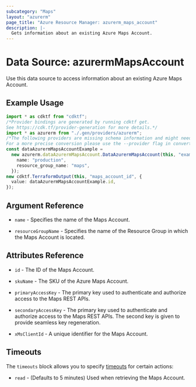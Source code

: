 ```yaml
---
subcategory: "Maps"
layout: "azurerm"
page_title: "Azure Resource Manager: azurerm_maps_account"
description: |-
  Gets information about an existing Azure Maps Account.
---
```


# Data Source: azurermMapsAccount

Use this data source to access information about an existing Azure Maps Account.

## Example Usage

```typescript
import * as cdktf from "cdktf";
/*Provider bindings are generated by running cdktf get.
See https://cdk.tf/provider-generation for more details.*/
import * as azurerm from "./.gen/providers/azurerm";
/*The following providers are missing schema information and might need manual adjustments to synthesize correctly: azurerm.
For a more precise conversion please use the --provider flag in convert.*/
const dataAzurermMapsAccountExample =
  new azurerm.dataAzurermMapsAccount.DataAzurermMapsAccount(this, "example", {
    name: "production",
    resource_group_name: "maps",
  });
new cdktf.TerraformOutput(this, "maps_account_id", {
  value: dataAzurermMapsAccountExample.id,
});

```

## Argument Reference

*   `name` - Specifies the name of the Maps Account.

*   `resourceGroupName` - Specifies the name of the Resource Group in which the Maps Account is located.

## Attributes Reference

*   `id` - The ID of the Maps Account.

*   `skuName` - The SKU of the Azure Maps Account.

*   `primaryAccessKey` - The primary key used to authenticate and authorize access to the Maps REST APIs.

*   `secondaryAccessKey` - The primary key used to authenticate and authorize access to the Maps REST APIs. The second key is given to provide seamless key regeneration.

*   `xMsClientId` - A unique identifier for the Maps Account.

## Timeouts

The `timeouts` block allows you to specify [timeouts](https://www.terraform.io/language/resources/syntax#operation-timeouts) for certain actions:

* `read` - (Defaults to 5 minutes) Used when retrieving the Maps Account.
